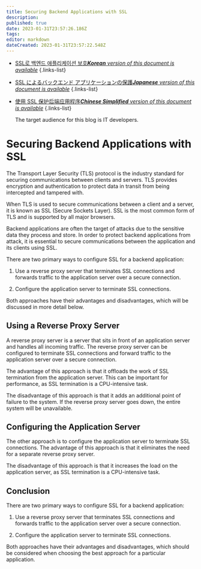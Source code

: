 ```yaml
---
title: Securing Backend Applications with SSL
description: 
published: true
date: 2023-01-31T23:57:26.186Z
tags: 
editor: markdown
dateCreated: 2023-01-31T23:57:22.548Z
---
```


- [SSL로 백엔드 애플리케이션 보호***Korean** version of this document is available*](/ko/Knowledge-base/Backend/securing-backend-applications-with-ssl)
{.links-list}
- [SSL によるバックエンド アプリケーションの保護***Japanese** version of this document is available*](/ja/Knowledge-base/Backend/securing-backend-applications-with-ssl)
{.links-list}
- [使用 SSL 保护后端应用程序***Chinese Simplified** version of this document is available*](/zh/Knowledge-base/Backend/securing-backend-applications-with-ssl)
{.links-list}


  The target audience for this blog is IT developers.

# Securing Backend Applications with SSL

The Transport Layer Security (TLS) protocol is the industry standard for securing communications between clients and servers. TLS provides encryption and authentication to protect data in transit from being intercepted and tampered with.

When TLS is used to secure communications between a client and a server, it is known as SSL (Secure Sockets Layer). SSL is the most common form of TLS and is supported by all major browsers.

Backend applications are often the target of attacks due to the sensitive data they process and store. In order to protect backend applications from attack, it is essential to secure communications between the application and its clients using SSL.

There are two primary ways to configure SSL for a backend application:

1. Use a reverse proxy server that terminates SSL connections and forwards traffic to the application server over a secure connection.

2. Configure the application server to terminate SSL connections.

Both approaches have their advantages and disadvantages, which will be discussed in more detail below.

## Using a Reverse Proxy Server

A reverse proxy server is a server that sits in front of an application server and handles all incoming traffic. The reverse proxy server can be configured to terminate SSL connections and forward traffic to the application server over a secure connection.

The advantage of this approach is that it offloads the work of SSL termination from the application server. This can be important for performance, as SSL termination is a CPU-intensive task.

The disadvantage of this approach is that it adds an additional point of failure to the system. If the reverse proxy server goes down, the entire system will be unavailable.

## Configuring the Application Server

The other approach is to configure the application server to terminate SSL connections. The advantage of this approach is that it eliminates the need for a separate reverse proxy server.

The disadvantage of this approach is that it increases the load on the application server, as SSL termination is a CPU-intensive task.

## Conclusion

There are two primary ways to configure SSL for a backend application:

1. Use a reverse proxy server that terminates SSL connections and forwards traffic to the application server over a secure connection.

2. Configure the application server to terminate SSL connections.

Both approaches have their advantages and disadvantages, which should be considered when choosing the best approach for a particular application.